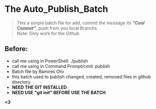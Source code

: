 # The Auto_Publish_Batch

> This a simple batch file for add, commit _the message its **"Cool Commit"**_, push from you local Branchs.\
> Note: Only work for the Github

## Before:
  - call me using in PowerShell: ./publish
  - call me using in Command Prompt/cmd: publish
  - Batch file by Ramires Oliv
  - this batch used to publish changed, created, removed files in github directory
  - **NEED THE GIT INSTALLED**
  - **NEED USE "git init" BEFORE USE THE BATCH**

***<3***
